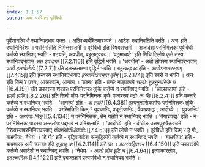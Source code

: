 ```yaml
---
index: 1.1.57
sutra: अचः परस्मिन् पूर्वविधौ

---
```

पूर्वेणानल्विधौ स्थानिवद्भाव उक्तः । अल्विध्यर्थमिदमारभ्यते । आदेशः स्थानिवतिति वर्तते । अचः इति स्थानिनिर्देशः । परस्मिन्निति निमित्तसप्तमी । पूर्वविधौ इति विषयसप्तमी । अजादेशः परनिमित्तकः पूर्वविधौ कर्तव्ये स्थानिवद् भवति - पटयति, अवधीत्, बहुखट्वकः । 'पटुमाचष्टे' इति णिचि टिलोपे कृते तस्य स्थानिवद्भावात्  _अत उपधायाः_ [[7.2.116]] इति वृद्धिर्न भवति । 'अवधीत्' - अतो लोपस्य स्थानिवद्भावात्  _अतो हलादेर्लघोः_ [[7.2.7]] इति हलन्तलक्षणा वृद्धिर्न भवति । बहुखट्वकः इति - _आपोऽन्यतरस्याम्_ [[7.4.15]] इति ह्रस्वस्य स्थानिवद्भावाद् _ह्रस्वान्तेऽन्त्यात् पूर्वम्_ [[6.2.174]] इति स्वरो न भवति । अचः इति किम् ? प्रश्नः, आक्राष्टाम्, आगत्य । 'प्रश्नः' इति - प्रच्छेः नङ्प्रत्यये _च्छ्वोः शूडनुनासिके च_ [[6.4.19]] इति छकारस्य शकारः परनिमित्तकः तुकि कर्तव्ये न स्थानिवद् भवति । 'आक्राष्टाम्' इति - _झलो झलि_ [[8.2.26]] इति सिचो लोपः परनिमित्तकः कृषेः षकारस्य _षढोः कः सि_ [[8.2.41]] इति ककारे कर्तव्ये न स्थानिवद् भवति । 'आगत्य' इति - _वा ल्यपि_ [[6.4.38]] इत्यनुनासिकलोपः परनिमित्तकः तुकि कर्तव्ये न स्थानिवद् भवति । परस्मिन्निति किम् ? युवजानिः, वधूटीजानिः ; वैयाघ्रपद्यः ; आदीध्ये । 'युवजानिः' इति - _जायायाः निङ्_ [[5.4.134]] न परनिमित्तकः, तेन यलोपे न स्थानिवद् भवति । 'वैयाघ्रपद्यः' इति - न परनिमित्तकः पादस्य अन्तलोपः पद्भावं न प्रतिबध्नाति । 'आदीध्ये' इति - दीधीङ उत्तमपुरुषैकवचने टेरेत्वस्यापरनिमित्तकत्वाद् _यीवर्णयोर्दीधीवेव्योः_ [[7.4.53]] इति लोपो न भवति । पूर्वविधौ इति किम् ? हे गौः, बाभ्रवीयाः, नैधेयः । 'हे गौः' इति - वृद्धिरजादेशः सम्बुद्धिलोपे कर्तव्ये न स्थानिवद् भवति । 'बाभ्रवीयाः' इति - बाभ्रव्यस्य अमी च्छात्राः इति _वृद्धाच् छः_ [[4.2.114]] इति छः । _हलस्तद्धितस्य_ [[6.4.150]] इति यकारलोपे कर्तव्ये अवादेशो न स्थानिवद् भवति । 'नैधेयः' -  _आतो लोप इटि च_ [[6.4.64]] इत्याकारलोपः, _इतश्चानिञः_ [[4.1.122]] इति द्व्यज्लक्षणे प्रत्ययविधौ न स्थानिवद् भवति ॥